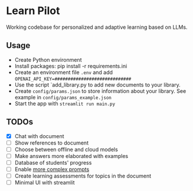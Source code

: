 # Learn Pilot

Working codebase for personalized and adaptive learning based on LLMs.

## Usage

- Create Python environment
- Install packages: pip install -r requirements.ini
- Create an environment file `.env` and add `OPENAI_API_KEY=#############################`
- Use the script `add_library.py to add new documents to your library.
- Create `config/params.json` to store information about your library. See example in `config/params_example.json`
- Start the app with `streamlit run main.py`

## TODOs

- [X] Chat with document
- [ ] Show references to document
- [ ] Choose between offline and cloud models
- [ ] Make answers more elaborated with examples
- [ ] Database of students' progress
- [ ] Enable [more complex prompts](https://python.langchain.com/docs/modules/model_io/prompts/prompt_templates/few_shot_examples_chat)
- [ ] Create learning assessments for topics in the document
- [ ] Minimal UI with streamlit
